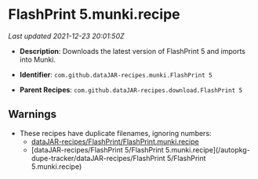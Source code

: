 # FlashPrint 5.munki.recipe

_Last updated 2021-12-23 20:01:50Z_

- **Description**: Downloads the latest version of FlashPrint 5 and imports into Munki.

- **Identifier**: `com.github.dataJAR-recipes.munki.FlashPrint 5`

- **Parent Recipes**: `com.github.dataJAR-recipes.download.FlashPrint 5`


## Warnings

- These recipes have duplicate filenames, ignoring numbers:
    - [dataJAR-recipes/FlashPrint/FlashPrint.munki.recipe](/autopkg-dupe-tracker/dataJAR-recipes/FlashPrint/FlashPrint.munki.recipe)
    - [dataJAR-recipes/FlashPrint 5/FlashPrint 5.munki.recipe](/autopkg-dupe-tracker/dataJAR-recipes/FlashPrint 5/FlashPrint 5.munki.recipe)